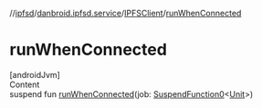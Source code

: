//[ipfsd](../../index.md)/[danbroid.ipfsd.service](../index.md)/[IPFSClient](index.md)/[runWhenConnected](run-when-connected.md)



# runWhenConnected  
[androidJvm]  
Content  
suspend fun [runWhenConnected](run-when-connected.md)(job: [SuspendFunction0](https://kotlinlang.org/api/latest/jvm/stdlib/kotlin.coroutines/-suspend-function0/index.html)<[Unit](https://kotlinlang.org/api/latest/jvm/stdlib/kotlin/-unit/index.html)>)  




